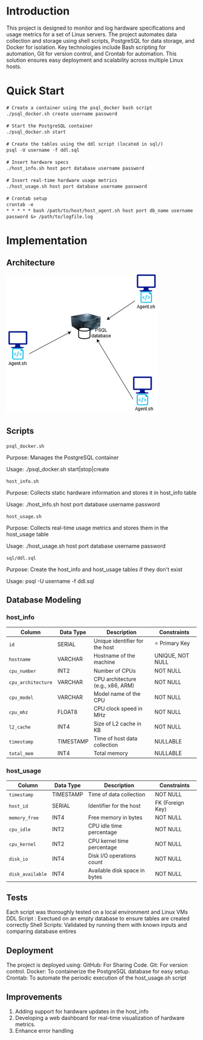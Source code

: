 # Introduction
This project is designed to monitor and log hardware specifications and usage metrics for a set of Linux servers. The project automates data collection and storage using shell scripts, PostgreSQL for data storage, and Docker for isolation. Key technologies include Bash scripting for automation, Git for version control, and Crontab for automation. This solution ensures easy deployment and scalability across multiple Linux hosts.

# Quick Start
```
# Create a container using the psql_docker bash script
./psql_docker.sh create username password

# Start the PostgreSQL container
./psql_docker.sh start

# Create the tables using the ddl script (located in sql/)
psql -U username -f ddl.sql

# Insert hardware specs
./host_info.sh host port database username password 

# Insert real-time hardware usage metrics 
./host_usage.sh host port database username password

# Crontab setup
crontab -e
* * * * * bash /path/to/host/host_agent.sh host port db_name username password &> /path/to/logfile.log 
```

# Implementation
## Architecture
![Architecture](assets/linux_project_architecture.png)

## Scripts
`psql_docker.sh`

Purpose: Manages the PostgreSQL container

Usage: ./psql_docker.sh start|stop|create


`host_info.sh`

Purpose: Collects static hardware information and stores it in host_info table

Usage: ./host_info.sh host port database username password


`host_usage.sh`

Purpose: Collects real-time usage metrics and stores them in the host_usage table

Usage: ./host_usage.sh host port database username password


`sql/ddl.sql`

Purpose: Create the host_info and host_usage tables if they don't exist

Usage: psql -U username -f ddl.sql

## Database Modeling
### host_info
| **Column**           | **Data Type**   | **Description**                      | **Constraints**       |
|-----------------------|-----------------|--------------------------------------|-----------------------|
| `id`                 | SERIAL          | Unique identifier for the host       | ⭐ Primary Key        |
| `hostname`           | VARCHAR         | Hostname of the machine              | UNIQUE, NOT NULL       |
| `cpu_number`          | INT2            | Number of CPUs                       | NOT NULL               |
| `cpu_architecture`   | VARCHAR         | CPU architecture (e.g., x86, ARM)    | NOT NULL               |
| `cpu_model`          | VARCHAR         | Model name of the CPU                | NOT NULL               |
| `cpu_mhz`            | FLOAT8          | CPU clock speed in MHz               | NOT NULL               |
| `l2_cache`           | INT4            | Size of L2 cache in KB               | NOT NULL               |
| `timestamp`          | TIMESTAMP       | Time of host data collection         | NULLABLE               |
| `total_mem`          | INT4            | Total memory                         | NULLABLE               |

### host_usage
| **Column**         | **Data Type**   | **Description**                  | **Constraints**       |
|---------------------|-----------------|----------------------------------|-----------------------|
| `timestamp`        | TIMESTAMP       | Time of data collection          | NOT NULL               |
| `host_id`          | SERIAL          | Identifier for the host          | FK (Foreign Key)       |
| `memory_free`      | INT4            | Free memory in bytes             | NOT NULL               |
| `cpu_idle`         | INT2            | CPU idle time percentage         | NOT NULL               |
| `cpu_kernel`       | INT2            | CPU kernel time percentage       | NOT NULL               |
| `disk_io`          | INT4            | Disk I/O operations count        | NOT NULL               |
| `disk_available`   | INT4            | Available disk space in bytes    | NOT NULL               |




## Tests
Each script was thoroughly tested on a local environment and Linux VMs
DDL Script : Exectued on an empty database to ensure tables are created correctly
Shell Scripts: Validated by running them with known inputs and comparing database entires

## Deployment
The project is deployed using:
GitHub: For Sharing Code.
Git: For version control.
Docker: To containerize the PostgreSQL database for easy setup.
Crontab: To automate the periodic execution of the host_usage.sh script

## Improvements
1. Adding support for hardware updates in the host_info
2. Developing a web dashboard for real-time visualization of hardware metrics.
3. Enhance error handling
